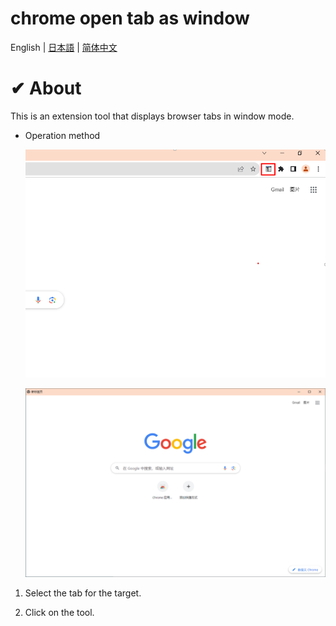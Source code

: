 # chrome open tab as window

English | [日本語](./README_jp.md) | [简体中文](./README_zh.md)

# ✔ About

This is an extension tool that displays browser tabs in window mode.

- Operation method

  ![image](./img/img1.png)

  ![image](./img/img2.png)

1. Select the tab for the target.

2. Click on the tool.
